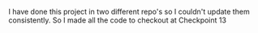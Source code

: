 I have done this project in two different repo's so I couldn't update them consistently. So I made all the code to checkout at Checkpoint 13

